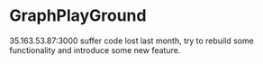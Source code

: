 # GraphPlayGround

35.163.53.87:3000
suffer code lost last month, try to rebuild some functionality and introduce some new feature.
